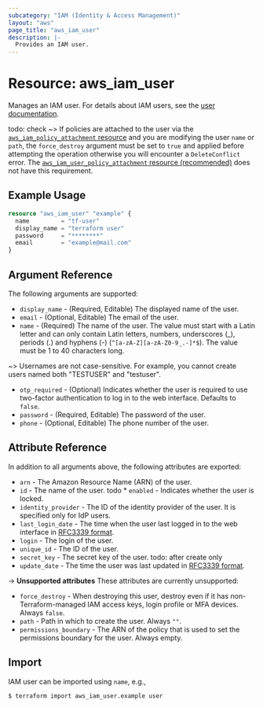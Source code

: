 ```yaml
---
subcategory: "IAM (Identity & Access Management)"
layout: "aws"
page_title: "aws_iam_user"
description: |-
  Provides an IAM user.
---
```


[iam-users]: https://docs.cloud.croc.ru/en/services/iam/iam.html#iammanual
[RFC3339 format]: https://datatracker.ietf.org/doc/html/rfc3339#section-5.8

# Resource: aws_iam_user

Manages an IAM user. For details about IAM users, see the [user documentation][iam-users].

todo: check
~> If policies are attached to the user via the [`aws_iam_policy_attachment` resource](/docs/providers/aws/r/iam_policy_attachment.html) and you are modifying the user `name` or `path`, the `force_destroy` argument must be set to `true` and applied before attempting the operation otherwise you will encounter a `DeleteConflict` error. The [`aws_iam_user_policy_attachment` resource (recommended)](/docs/providers/aws/r/iam_user_policy_attachment.html) does not have this requirement.

## Example Usage

```terraform
resource "aws_iam_user" "example" {
  name         = "tf-user"
  display_name = "terraform user"
  password     = "********"
  email        = "example@mail.com"
}
```

## Argument Reference

The following arguments are supported:

* `display_name` - (Required, Editable) The displayed name of the user.
* `email` - (Optional, Editable) The email of the user.
* `name` - (Required) The name of the user. The value must start with a Latin letter and
  can only contain Latin letters, numbers, underscores (_), periods (.) and hyphens (-) (`^[a-zA-Z][a-zA-Z0-9_.-]*$`).
  The value must be 1 to 40 characters long.

~> Usernames are not case-sensitive. For example, you cannot create users named both "TESTUSER" and "testuser".

* `otp_required` - (Optional) Indicates whether the user is required to use two-factor authentication to log in to the web interface.
  Defaults to `false`.
* `password` - (Required, Editable) The password of the user.
* `phone` - (Optional, Editable) The phone number of the user.

## Attribute Reference

In addition to all arguments above, the following attributes are exported:

* `arn` - The Amazon Resource Name (ARN) of the user.
* `id` - The name of the user.
todo * `enabled` - Indicates whether the user is locked.
* `identity_provider` - The ID of the identity provider of the user. It is specified only for IdP users.
* `last_login_date` - The time when the user last logged in to the web interface in [RFC3339 format].
* `login` - The login of the user.
* `unique_id` - The ID of the user.
* `secret_key` - The secret key of the user. todo: after create only
* `update_date` - The time the user was last updated in [RFC3339 format].

->  **Unsupported attributes**
These attributes are currently unsupported:

* `force_destroy` - When destroying this user, destroy even if it
  has non-Terraform-managed IAM access keys, login profile or MFA devices. Always `false`.
* `path` - Path in which to create the user. Always `""`.
* `permissions_boundary` - The ARN of the policy that is used to set the permissions boundary for the user. Always empty.

## Import

IAM user can be imported using `name`, e.g.,

```
$ terraform import aws_iam_user.example user
```
